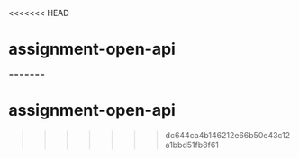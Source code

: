 <<<<<<< HEAD
# assignment-open-api
=======
# assignment-open-api
>>>>>>> dc644ca4b146212e66b50e43c12a1bbd51fb8f61
